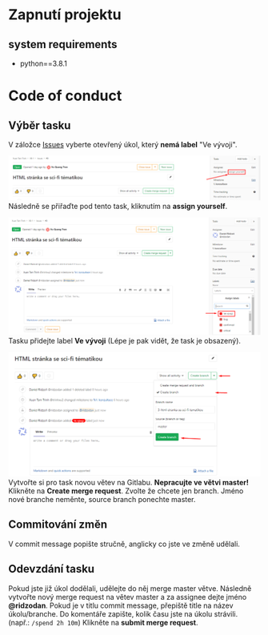 Zapnutí projektu
================

system requirements
-------------------
* python==3.8.1



Code of conduct
===============


Výběr tasku
-----------
V záložce [Issues](https://gitlab.fit.cvut.cz/trinhxu2/xb-1/issues) vyberte otevřený úkol, který **nemá label** "Ve vývoji".

![](images/assignEmployee.png)
Následně se přiřaďte pod tento task, kliknutím na **assign yourself**.

![](images/assignLabel.png)
Tasku přidejte label **Ve vývoji** (Lépe je pak vidět, že task je obsazený).

![](images/createBranch.png)
Vytvořte si pro task novou větev na Gitlabu. **Nepracujte ve větvi master!**
Klikněte na **Create merge request**.
Zvolte že chcete jen branch.
Jméno nové branche neměnte, source branch ponechte master. 


Commitování změn
----------------
V commit message popište stručně, anglicky co jste ve změně udělali.


Odevzdání tasku
---------------
Pokud jste již úkol dodělali, udělejte do něj merge master větve.
Následně vytvořte nový merge request na větev master a za assignee dejte jméno **@ridzodan**.
Pokud je v titlu commit message, přepiště title na název úkolu/branche.
Do komentáře zapište, kolik času jste na úkolu strávili. (např.: `/spend 2h 10m`)
Klikněte na **submit merge request**.